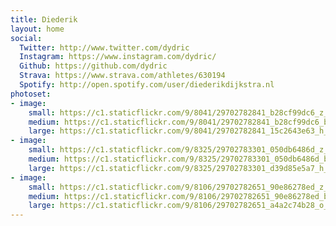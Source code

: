 ```yaml
---
title: Diederik
layout: home
social:
  Twitter: http://www.twitter.com/dydric
  Instagram: https://www.instagram.com/dydric/
  Github: https://github.com/dydric
  Strava: https://www.strava.com/athletes/630194
  Spotify: http://open.spotify.com/user/diederikdijkstra.nl
photoset:
- image:
    small: https://c1.staticflickr.com/9/8041/29702782841_b28cf99dc6_z_d.jpg
    medium: https://c1.staticflickr.com/9/8041/29702782841_b28cf99dc6_b_d.jpg
    large: https://c1.staticflickr.com/9/8041/29702782841_15c2643e63_h_d.jpg
- image:
    small: https://c1.staticflickr.com/9/8325/29702783301_050db6486d_z_d.jpg
    medium: https://c1.staticflickr.com/9/8325/29702783301_050db6486d_b_d.jpg
    large: https://c1.staticflickr.com/9/8325/29702783301_d39d85e5a7_h_d.jpg
- image:
    small: https://c1.staticflickr.com/9/8106/29702782651_90e86278ed_z_d.jpg
    medium: https://c1.staticflickr.com/9/8106/29702782651_90e86278ed_b_d.jpg
    large: https://c1.staticflickr.com/9/8106/29702782651_a4a2c74b28_o_d.jpg
---
```


